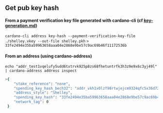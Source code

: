 ## Get pub key hash

#### From a payment verification key file generated with cardano-cli (cf [key-generation.md](./key-generation.md))
`cardano-cli address key-hash --payment-verification-key-file ./shelley.vkey --out-file shelley.pkh`
`> 33fe2494e35ba59963658aaa04e2868e9be57c9ac69b46f11172536b`

#### From an address (using cardano-address)
`echo "addr_test1vqelufy5udd6txtrvk925p8zs68fhetuntrfk3h3z9e9x6c3yj49l" | cardano-address address inspect`
```bash
>{
    "stake_reference": "none",
    "spending_key_hash_bech32": "addr_vkh1x0lzf98rtwjejcm9324qfc5x36d72ly6c6d5dug3wffkkgkcvd3",
    "address_style": "Shelley",
    "spending_key_hash": "33fe2494e35ba59963658aaa04e2868e9be57c9ac69b46f11172536b",
    "network_tag": 0
 }
```